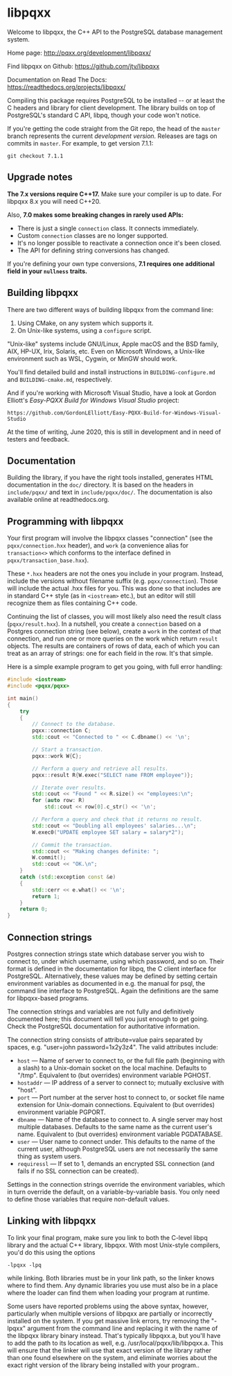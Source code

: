 libpqxx
=======

Welcome to libpqxx, the C++ API to the PostgreSQL database management system.

Home page: http://pqxx.org/development/libpqxx/

Find libpqxx on Github: https://github.com/jtv/libpqxx

Documentation on Read The Docs: https://readthedocs.org/projects/libpqxx/

Compiling this package requires PostgreSQL to be installed -- or at least the C
headers and library for client development.  The library builds on top of
PostgreSQL's standard C API, libpq, though your code won't notice.

If you're getting the code straight from the Git repo, the head of the `master`
branch represents the current _development version._  Releases are tags on
commits in `master`.  For example, to get version 7.1.1:

    git checkout 7.1.1


Upgrade notes
-------------

**The 7.x versions require C++17.**  Make sure your compiler is up to date.
For libpqxx 8.x you will need C++20.

Also, **7.0 makes some breaking changes in rarely used APIs:**
* There is just a single `connection` class.  It connects immediately.
* Custom `connection` classes are no longer supported.
* It's no longer possible to reactivate a connection once it's been closed.
* The API for defining string conversions has changed.

If you're defining your own type conversions, **7.1 requires one additional
field in your `nullness` traits.**


Building libpqxx
----------------

There are two different ways of building libpqxx from the command line:
1. Using CMake, on any system which supports it.
2. On Unix-like systems, using a `configure` script.

"Unix-like" systems include GNU/Linux, Apple macOS and the BSD family, AIX,
HP-UX, Irix, Solaris, etc.  Even on Microsoft Windows, a Unix-like environment
such as WSL, Cygwin, or MinGW should work.

You'll find detailed build and install instructions in `BUILDING-configure.md`
and `BUILDING-cmake.md`, respectively.

And if you're working with Microsoft Visual Studio, have a look at Gordon
Elliott's _Easy-PQXX Build for Windows Visual Studio_ project:

    https://github.com/GordonLElliott/Easy-PQXX-Build-for-Windows-Visual-Studio

At the time of writing, June 2020, this is still in development and in need of
testers and feedback.


Documentation
-------------

Building the library, if you have the right tools installed, generates HTML
documentation in the `doc/` directory.  It is based on the headers in
`include/pqxx/` and text in `include/pqxx/doc/`.  The documentation is also
available online at readthedocs.org.


Programming with libpqxx
------------------------

Your first program will involve the libpqxx classes "connection" (see the
`pqxx/connection.hxx` header), and `work` (a convenience alias for
`transaction<>` which conforms to the interface defined in
`pqxx/transaction_base.hxx`).

These `*.hxx` headers are not the ones you include in your program.  Instead,
include the versions without filename suffix (e.g. `pqxx/connection`).  Those
will include the actual .hxx files for you.  This was done so that includes are
in standard C++ style (as in `<iostream>` etc.), but an editor will still
recognize them as files containing C++ code.

Continuing the list of classes, you will most likely also need the result class
(`pqxx/result.hxx`).  In a nutshell, you create a `connection` based on a
Postgres connection string (see below), create a `work` in the context of that
connection, and run one or more queries on the work which return `result`
objects.  The results are containers of rows of data, each of which you can
treat as an array of strings: one for each field in the row.  It's that simple.

Here is a simple example program to get you going, with full error handling:

```c++
#include <iostream>
#include <pqxx/pqxx>

int main()
{
    try
    {
        // Connect to the database.
        pqxx::connection C;
        std::cout << "Connected to " << C.dbname() << '\n';

        // Start a transaction.
        pqxx::work W{C};

        // Perform a query and retrieve all results.
        pqxx::result R{W.exec("SELECT name FROM employee")};

        // Iterate over results.
        std::cout << "Found " << R.size() << "employees:\n";
        for (auto row: R)
            std::cout << row[0].c_str() << '\n';

        // Perform a query and check that it returns no result.
        std::cout << "Doubling all employees' salaries...\n";
        W.exec0("UPDATE employee SET salary = salary*2");

        // Commit the transaction.
        std::cout << "Making changes definite: ";
        W.commit();
        std::cout << "OK.\n";
    }
    catch (std::exception const &e)
    {
        std::cerr << e.what() << '\n';
        return 1;
    }
    return 0;
}
```


Connection strings
------------------

Postgres connection strings state which database server you wish to connect to,
under which username, using which password, and so on.  Their format is defined
in the documentation for libpq, the C client interface for PostgreSQL.
Alternatively, these values may be defined by setting certain environment
variables as documented in e.g. the manual for psql, the command line interface
to PostgreSQL.  Again the definitions are the same for libpqxx-based programs.

The connection strings and variables are not fully and definitively documented
here; this document will tell you just enough to get going.  Check the
PostgreSQL documentation for authoritative information.

The connection string consists of attribute=value pairs separated by spaces,
e.g. "user=john password=1x2y3z4".  The valid attributes include:
* `host` —
  Name of server to connect to, or the full file path (beginning with a
  slash) to a Unix-domain socket on the local machine.  Defaults to
  "/tmp".  Equivalent to (but overrides) environment variable PGHOST.
* `hostaddr` —
  IP address of a server to connect to; mutually exclusive with "host".
* `port` —
  Port number at the server host to connect to, or socket file name
  extension for Unix-domain connections.  Equivalent to (but overrides)
  environment variable PGPORT.
* `dbname` —
  Name of the database to connect to.  A single server may host multiple
  databases.  Defaults to the same name as the current user's name.
  Equivalent to (but overrides) environment variable PGDATABASE.
* `user` —
  User name to connect under.  This defaults to the name of the current
  user, although PostgreSQL users are not necessarily the same thing as
  system users.
* `requiressl` —
  If set to 1, demands an encrypted SSL connection (and fails if no SSL
  connection can be created).

Settings in the connection strings override the environment variables, which in
turn override the default, on a variable-by-variable basis.  You only need to
define those variables that require non-default values.


Linking with libpqxx
--------------------

To link your final program, make sure you link to both the C-level libpq library
and the actual C++ library, libpqxx.  With most Unix-style compilers, you'd do
this using the options

    -lpqxx -lpq

while linking.  Both libraries must be in your link path, so the linker knows
where to find them.  Any dynamic libraries you use must also be in a place
where the loader can find them when loading your program at runtime.

Some users have reported problems using the above syntax, however, particularly
when multiple versions of libpqxx are partially or incorrectly installed on the
system.  If you get massive link errors, try removing the "-lpqxx" argument from
the command line and replacing it with the name of the libpqxx library binary
instead.  That's typically libpqxx.a, but you'll have to add the path to its
location as well, e.g. /usr/local/pqxx/lib/libpqxx.a.  This will ensure that the
linker will use that exact version of the library rather than one found
elsewhere on the system, and eliminate worries about the exact right version of
the library being installed with your program..
